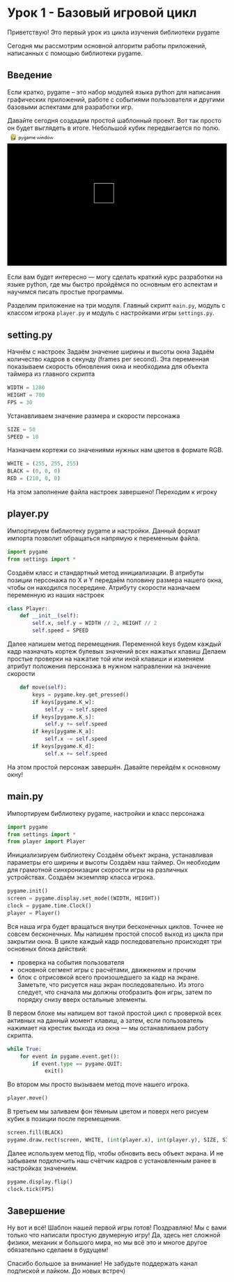 # Урок 1 - Базовый игровой цикл
Приветствую!
Это первый урок из цикла изучения библиотеки pygame


Сегодня мы рассмотрим основной алгоритм работы приложений, написанных с помощью библиотеки pygame.

## Введение
Если кратко, pygame – это набор модулей языка python для написания графических приложений, работе с событиями пользователя и другими базовыми аспектами для разработки игр.

Давайте сегодня создадим простой шаблонный проект. Вот так просто он будет выглядеть в итоге. Небольшой кубик передвигается по полю.
![](data/screen_1.png)

Если вам будет интересно — могу сделать краткий курс разработки на языке python, где мы быстро пройдёмся по основным его аспектам и научимся писать простые программы.

Разделим приложение на три модуля. Главный скрипт `main.py`, модуль с классом игрока `player.py` и модуль с настройками игры `settings.py`.



## setting.py
Начнём с настроек
Задаём значение ширины и высоты окна
Задаём количество кадров в секунду (frames per second). Эта переменная показываем скорость обновления окна и необходима для объекта таймера из главного скрипта
```python
WIDTH = 1280
HEIGHT = 700
FPS = 30
```

Устанавливаем значение размера и скорости персонажа
```python
SIZE = 50
SPEED = 10
```

Назначаем 	кортежи со значениями нужных нам цветов в формате RGB.
```python
WHITE = (255, 255, 255)
BLACK = (0, 0, 0)
RED = (210, 0, 0)
```

На этом заполнение файла настроек завершено! Переходим к игроку


## player.py 
Импортируем библиотеку pygame и настройки. Данный формат импорта позволит обращаться напрямую к переменным файла.
```python
import pygame
from settings import *
```

Создаём класс и стандартный метод инициализации. В атрибуты позиции персонажа по X и Y передаём половину размера нашего окна, чтобы он находился посередине.
Атрибуту скорости назначаем переменную из наших настроек
```python
class Player:
    def __init__(self):
        self.x, self.y = WIDTH // 2, HEIGHT // 2
        self.speed = SPEED
```

Далее напишем метод перемещения. 
Переменной keys будем каждый кадр назначать кортеж булевых значений всех нажатых клавиш
Делаем простые проверки на нажатие той или иной клавиши и изменяем атрибут положения персонажа в нужном направлении на значение скорости
```python
    def move(self):
        keys = pygame.key.get_pressed()
        if keys[pygame.K_w]:
            self.y -= self.speed
        if keys[pygame.K_s]:
            self.y += self.speed
        if keys[pygame.K_a]:
            self.x -= self.speed
        if keys[pygame.K_d]:
            self.x += self.speed
```

На этом простой персонаж завершён. Давайте перейдём к основному окну!


## main.py
Импортируем библиотеку pygame, настройки и класс персонажа
```python
import pygame
from settings import *
from player import Player
```

Инициализируем библиотеку
Создаём объект экрана, устанавливая параметры его ширины и высоты 
Создаём наш таймер. Он необходим для грамотной синхронизации скорости игры на различных устройствах.
Создаём экземпляр класса игрока.
```python
pygame.init()
screen = pygame.display.set_mode((WIDTH, HEIGHT))
clock = pygame.time.Clock()
player = Player()
```

Вся наша игра будет вращаться внутри бесконечных циклов. Точнее не совсем бесконечных. Мы напишем простой способ выход из цикла при закрытии окна.
В цикле каждый кадр последовательно происходят три основных блока действий:

- проверка на события пользователя
- основной сегмент игры с расчётами, движением и прочим
- блок с отрисовкой всего произошедшего за кадр на экране. Заметьте, что рисуется наш экран последовательно. Из этого следует, что сначала мы должны отобразить фон игры, затем по порядку снизу вверх остальные элементы.

В первом блоке мы напишем вот такой простой цикл с проверкой всех активных на данный момент клавиш, а затем, если пользователь нажимает на крестик выхода из окна — мы останавливаем работу скрипта.
```python
while True:
    for event in pygame.event.get():
        if event.type == pygame.QUIT:
            exit()
```

Во втором мы просто вызываем метод move нашего игрока. 
```python
player.move()
```

В третьем мы заливаем фон тёмным цветом и поверх него рисуем кубик в позиции после перемещения.
```python
screen.fill(BLACK)
pygame.draw.rect(screen, WHITE, (int(player.x), int(player.y), SIZE, SIZE), 1)
```

Далее используем метод flip, чтобы обновить весь объект экрана.
И не забываем подключить наш счётчик кадров с установленным ранее в настройках значением.
```python
pygame.display.flip()
clock.tick(FPS)
```

## Завершение
Ну вот и всё! Шаблон нашей первой игры готов! Поздравляю!
Мы с вами только что написали простую двумерную игру! Да, здесь нет сложной физики, механик и большого мира, но мы всё это и многое другое обязательно сделаем в будущем!

Спасибо большое за внимание! 
Не забудьте поддержать канал подпиской и лайком.
До новых встреч)